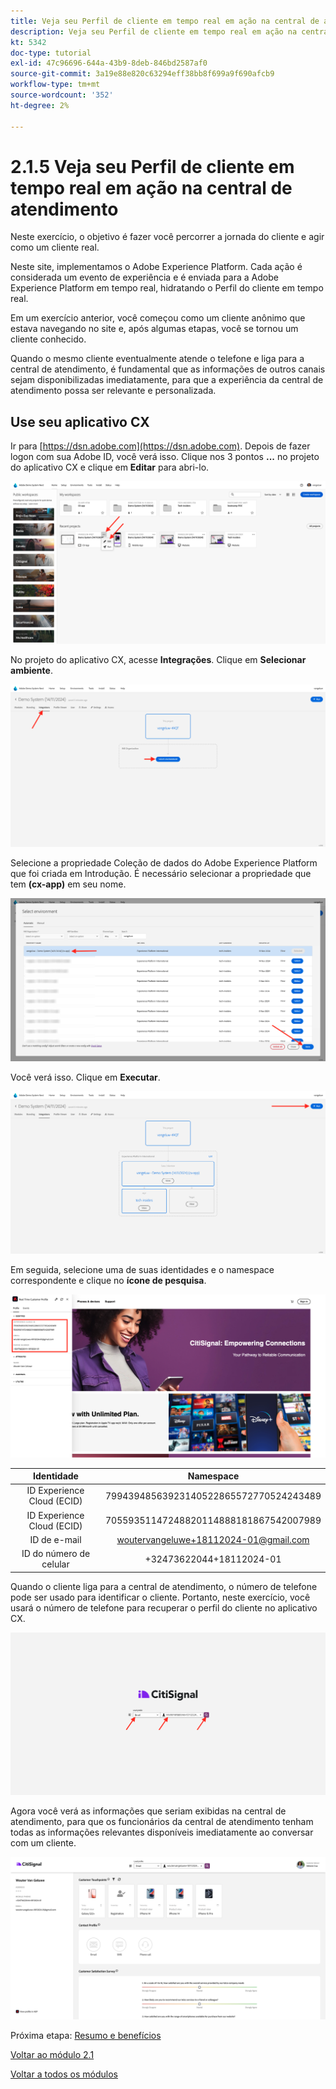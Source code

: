 ```yaml
---
title: Veja seu Perfil de cliente em tempo real em ação na central de atendimento
description: Veja seu Perfil de cliente em tempo real em ação na central de atendimento
kt: 5342
doc-type: tutorial
exl-id: 47c96696-644a-43b9-8deb-846bd2587af0
source-git-commit: 3a19e88e820c63294eff38bb8f699a9f690afcb9
workflow-type: tm+mt
source-wordcount: '352'
ht-degree: 2%

---
```


# 2.1.5 Veja seu Perfil de cliente em tempo real em ação na central de atendimento

Neste exercício, o objetivo é fazer você percorrer a jornada do cliente e agir como um cliente real.

Neste site, implementamos o Adobe Experience Platform. Cada ação é considerada um evento de experiência e é enviada para a Adobe Experience Platform em tempo real, hidratando o Perfil do cliente em tempo real.

Em um exercício anterior, você começou como um cliente anônimo que estava navegando no site e, após algumas etapas, você se tornou um cliente conhecido.

Quando o mesmo cliente eventualmente atende o telefone e liga para a central de atendimento, é fundamental que as informações de outros canais sejam disponibilizadas imediatamente, para que a experiência da central de atendimento possa ser relevante e personalizada.

## Use seu aplicativo CX

Ir para [https://dsn.adobe.com](https://dsn.adobe.com). Depois de fazer logon com sua Adobe ID, você verá isso. Clique nos 3 pontos **...** no projeto do aplicativo CX e clique em **Editar** para abri-lo.

![Demonstração](./images/cxapp3.png)

No projeto do aplicativo CX, acesse **Integrações**. Clique em **Selecionar ambiente**.

![Demonstração](./images/cxapp3a.png)

Selecione a propriedade Coleção de dados do Adobe Experience Platform que foi criada em Introdução. É necessário selecionar a propriedade que tem **(cx-app)** em seu nome.

![Demonstração](./images/cxapp4.png)

Você verá isso. Clique em **Executar**.

![Demonstração](./images/cxapp4a.png)

Em seguida, selecione uma de suas identidades e o namespace correspondente e clique no **ícone de pesquisa**.

![Perfil do cliente](./images/identities.png)

| Identidade | Namespace |
|:-------------:| :---------------:|
| ID Experience Cloud (ECID) | 79943948563923140522865572770524243489 |
| ID Experience Cloud (ECID) | 70559351147248820114888181867542007989 |
| ID de e-mail | woutervangeluwe+18112024-01@gmail.com |
| ID do número de celular | +32473622044+18112024-01 |

Quando o cliente liga para a central de atendimento, o número de telefone pode ser usado para identificar o cliente. Portanto, neste exercício, você usará o número de telefone para recuperar o perfil do cliente no aplicativo CX.

![Demonstração](./images/19.png)

Agora você verá as informações que seriam exibidas na central de atendimento, para que os funcionários da central de atendimento tenham todas as informações relevantes disponíveis imediatamente ao conversar com um cliente.

![Demonstração](./images/20.png)

Próxima etapa: [Resumo e benefícios](./summary.md)

[Voltar ao módulo 2.1](./real-time-customer-profile.md)

[Voltar a todos os módulos](../../../overview.md)
